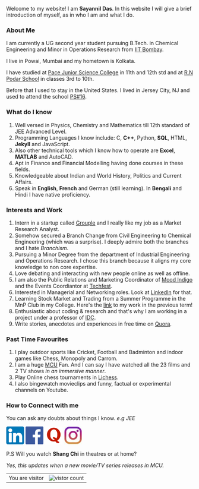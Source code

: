 Welcome to my website! I am **Sayannil Das**. In this website I will give a brief introduction of myself, as in who I am and what I do.


### About Me

I am currently a UG second year student pursuing B.Tech. in Chemical Engineering and Minor in Operations Research from [IIT Bombay](https://www.iitb.ac.in/).

I live in Powai, Mumbai and my hometown is Kolkata.

I have studied at [Pace Junior Science College](https://www.pacejuniorsciencecollege.com/pace-jr-science-college-andheri.php) in 11th and 12th std
and at [R.N Podar School](https://www.rnpodarschool.com/) in classes 3rd to 10th.

Before that I used to stay in the United States. I lived in Jersey City, NJ and used to attend the school [PS#16](https://ps16.jcboe.org/).

### What do I know

1. Well versed in Physics, Chemistry and Mathematics till 12th standard of JEE Advanced Level.
2. Programming Languages I know include: C, **C++**, Python, **SQL**, HTML, **Jekyll** and JavaScript.
3. Also other technical tools which I know how to operate are **Excel**, **MATLAB** and AutoCAD.
4. Apt in Finance and Financial Modelling having done courses in these fields.
5. Knowledgeable about Indian and World History, Politics and Current Affairs.
6. Speak in **English**, **French** and German (still learning). In **Bengali** and Hindi I have native proficiency. 


### Interests and Work

1. Intern in a startup called [Grouple](https://grouple.in/) and I really like my job as a Market Research Analyst.
2. Somehow secured a Branch Change from Civil Engineering to Chemical Engineering (which was a surprise). I deeply admire both the branches and I hate _Branchism_.
3. Pursuing a Minor Degree from the department of Industrial Engineering and Operations Research. I chose this branch because it aligns my core knowledge to non core expertise.
4. Love debating and interacting with new people online as well as offline.
5. I am also the Public Relations and Marketing Coordinator of [Mood Indigo](https://www.moodi.org/) and the Events Coordiantor at [Techfest](https://www.techfest.org/).
6. Interested in Managerial and Networking roles. Look at [LinkedIn](https://www.linkedin.com/in/sayannil-das-853b74116/) for that.
7. Learning Stock Market and Trading from a Summer Programme in the MnP Club in my College. Here's the [link](https://sayannil.github.io/My-Website/MidTerm%20Report.pdf) to my work in the previous term!
8. Enthusiastic about coding & research and that's why I am working in a project under a professor of [IDC](http://www.idc.iitb.ac.in/).
9. Write stories, anecdotes and experiences in free time on [Quora](https://www.quora.com/profile/Sayannil-Das-1).

### Past Time Favourites

1. I play outdoor sports like Cricket, Football and Badminton and indoor games like Chess, Monopoly and Carrom.
2. I am a huge [MCU](https://www.marvel.com/) Fan. And I can say I have watched all the 23 films and 2 TV shows _in an immersive manner_. 
3. Play Online chess tournaments in [Lichess](https://lichess.org/).
4. I also bingewatch movieclips and funny, factual or experimental channels on Youtube.

### How to Connect with me

You can ask any doubts about things I know. _e.g JEE_
<!-- display the social media buttons in your README -->

[![alt text][1.1]][1]
[![alt text][2.1]][2]
[![alt text][3.1]][3]
[![alt text][4.1]][4]

P.S Will you watch **Shang Chi** in theatres or at home?

*Yes, this updates when a new movie/TV series releases in MCU.*

<table>
    <tr>
        <td>You are visitor</td>
        <td><img src="https://profile-counter.glitch.me/My-Website/count.svg" alt="vistor count" height="50" /></td>
    </tr>
</table>

[1]: https://www.linkedin.com/in/sayannil-das-853b74116/
[2]: https://www.facebook.com/sayannil.das/
[3]: https://www.quora.com/profile/Sayannil-Das-1
[4]: https://www.instagram.com/worldofsayannil/

[1.1]: Icons/Linkedin.png
[2.1]: Icons/Facebook.png
[3.1]: Icons/Quora.png
[4.1]: Icons/Instagram.jpg


